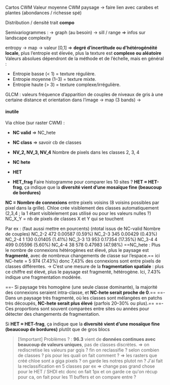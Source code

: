 
Cartos CWM
Valeur moyenne CWM paysage → faire lien avec carabes et plantes (abondances / richesse spé)


Distribution / densité trait **compo**

Semivariogrammes : 
→ graph (au besoin)
→ sill / range => infos sur landscape complexity

entropy
→ map
→ valeur \[0,1] => **degré d’incertitude ou d’hétérogénéité locale**, plus l’entropie est élevée, plus la texture est **complexe ou aléatoire**
Valeurs absolues dépendront de la méthode et de l’échelle, mais en général :
- Entropie basse (< 1) = texture régulière.
- Entropie moyenne (1–3) = texture mixte.
- Entropie haute (> 3) = texture complexe/irrégulière.


GLCM  : valeurs fréquence d’apparition de couples de niveaux de gris à une certaine distance et orientation dans l’image
→ map (3 bands)
→



#### inutile
Via chloe (sur raster CWM) : 

- **NC valid** => NC_hete
- **NC class** => savoir cb de classes
- **NV_2, NV_3, NV_4**	Nombre de pixels dans les classes 2, 3, 4	
- **NC hete** 

- **HET**
- **HET_frag**
Faire histogramme pour comparer les 10 sites ?
**HET ≈ HET-frag**, ça indique que la **diversité vient d’une mosaïque fine (beaucoup de bordures)**



**NC = Nombre de connexions** entre pixels voisins (8 voisins possibles par pixel dans la grille).
Chloe crée visiblement des classes automatiquement (2,3,4 ; la 1 étant visiblelement pas utilisé ou pour les valeurs nulles ?)
NC_X_Y = nb de pixels de classes X et Y qui se touchent 

Par ex : (faut aussi mettre en pourcents) (ntotal issus de NC-valid	Nombre de couples)
	NC_2-2	472	0.00587 (0.59%)
	NC_2-3	345	0.00429 (0.43%)
	NC_2-4	1 130	0.01405 (1.41%)
	NC_3-3	13 953	0.17354 (17.35%)
	NC_3-4	4 499	0.05596 (5.60%)
	NC_4-4	38 578	0.47983 (47.98%)
==NC_hete : Plus le nombre de connexions hétérogènes est élevé, plus le paysage est **fragmenté**, avec de nombreux changements de classe sur l’espace.==
ici NC-hete = 5 974 (7.43%) donc 7,43% des connexions sont entre pixels de classes différentes.   → C’est une mesure de la **fragmentation spatiale** : plus ce chiffre est élevé, plus le paysage est fragmenté, hétérogène. Ici, 7.43% indique une fragmentation modérée.

==- Si paysage très homogène (une seule classe dominante), la majorité des connexions seraient intra-classe, et **NC-hete serait proche de 0**.==
==- Dans un paysage très fragmenté, où les classes sont mélangées en patchs très découpés, **NC-hete serait plus élevé** (parfois 20–30% ou plus).==
==- Ces proportions sont souvent comparées entre sites ou années pour détecter des changements de fragmentation.

Si **HET ≈ HET-frag**, ça indique que la **diversité vient d’une mosaïque fine (beaucoup de bordures)** plutôt que de gros blocs


>[!important] Problèmes ? : 
>**96.3** vient de **données continues avec beaucoup de valeurs uniques**, pas de classes discrètes.
>=> on rediscretise les valeurs par gqis ? fin on reclassifie ? selon combien de classes ? pis pour les quali on fait comment ? 
>=> les rasters que créé chloe sont a giga pixels ? on garde les notres plutot nn ?
>J'ai fait la reclassification en 5 classes par ex => change pas grand chose pour le HET / SHDI etc 
>donc on fait 1px et on garde ce qu'on récup pour ca, on fait pour les 11 buffers et on compare entre ?


>

